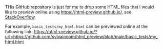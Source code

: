 THis GitHub repository is just for me to drop some HTML files that I would like to preview online using https://html-preview.github.io/, see [StackOverflow](https://stackoverflow.com/questions/8446218/how-to-see-an-html-page-on-github-as-a-normal-rendered-html-page-to-see-preview).

For example, `basic_tests/my_html.html` can be previewed online at the following link:
https://html-preview.github.io/?url=https://github.com/sylvaincom/html_preview/blob/main/basic_tests/my_html.html